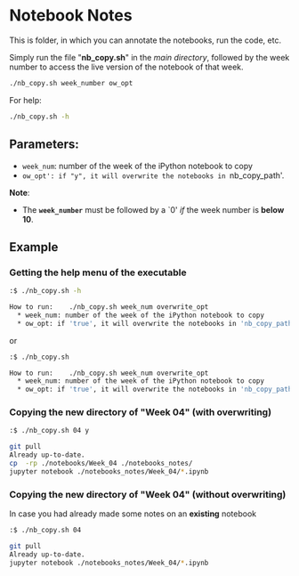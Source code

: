# Notebook Notes

This is folder, in which you can annotate the notebooks, run the code, etc.

Simply run the file "__nb_copy.sh__" in the _main directory_,
followed by the week number to access the live version of the 
notebook of that week.

```bash
./nb_copy.sh week_number ow_opt
```
For help:

```bash
./nb_copy.sh -h
```

Parameters:
----
- `week_num`: number of the week of the iPython notebook to copy
- `ow_opt': if "y", it will overwrite the notebooks in `nb_copy_path'.



__Note__:

* The __`week_number`__ must be followed by a `0' _if_  the week number is __below 10__.


Example
----
### Getting the help menu of the executable

```bash
:$ ./nb_copy.sh -h

How to run:    ./nb_copy.sh week_num overwrite_opt
  * week_num: number of the week of the iPython notebook to copy
  * ow_opt: if 'true', it will overwrite the notebooks in 'nb_copy_path'
```

or 

```bash
:$ ./nb_copy.sh

How to run:    ./nb_copy.sh week_num overwrite_opt
  * week_num: number of the week of the iPython notebook to copy
  * ow_opt: if 'true', it will overwrite the notebooks in 'nb_copy_path'
```


### Copying the new directory of "Week 04" (with overwriting)

```bash
:$ ./nb_copy.sh 04 y

git pull
Already up-to-date.
cp  -rp ./notebooks/Week_04 ./notebooks_notes/
jupyter notebook ./notebooks_notes/Week_04/*.ipynb
```

### Copying the new directory of "Week 04" (without overwriting)
In case you had already made some notes on an __existing__ notebook

```bash
:$ ./nb_copy.sh 04

git pull
Already up-to-date.
jupyter notebook ./notebooks_notes/Week_04/*.ipynb
```